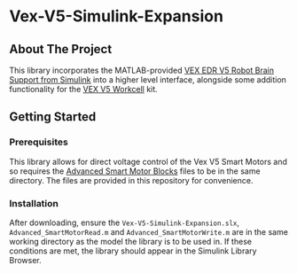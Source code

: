 # Vex-V5-Simulink-Expansion

## About The Project
This library incorporates the MATLAB-provided [VEX EDR V5 Robot Brain Support from Simulink](https://uk.mathworks.com/hardware-support/vex-edr-v5.html) into a higher level interface, alongside some addition functionality for the [VEX V5 Workcell](https://www.vexrobotics.com/v5/products/workcell) kit.

## Getting Started

### Prerequisites
This library allows for direct voltage control of the Vex V5 Smart Motors and so requires the [Advanced Smart Motor Blocks](https://uk.mathworks.com/matlabcentral/answers/435564-vex-v5-motor-voltage) files to be in the same directory. The files are provided in this repository for convenience.

### Installation
After downloading, ensure the `Vex-V5-Simulink-Expansion.slx`, `Advanced_SmartMotorRead.m` and `Advanced_SmartMotorWrite.m` are in the same working directory as the model the library is to be used in. If these conditions are met, the library should appear in the Simulink Library Browser.
